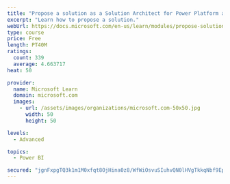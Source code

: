 ```yaml
---
title: "Propose a solution as a Solution Architect for Power Platform and Dynamics 365"
excerpt: "Learn how to propose a solution."
webUrl: https://docs.microsoft.com/en-us/learn/modules/propose-solution/
type: course
price: Free
length: PT40M
ratings:
  count: 339
  average: 4.663717
heat: 50

provider:
  name: Microsoft Learn
  domain: microsoft.com
  images:
    - url: /assets/images/organizations/microsoft.com-50x50.jpg
      width: 50
      height: 50

levels:
  - Advanced

topics:
  - Power BI

secured: "jgnFxpgTQ3k1m1M0xfqt8OjHina0z8/WfWiOsvuSIuhvQN0lHVgTkkqNbf9EpyhCABh/Qly/FqN/OWCzgqbx/f8iWxfkO6YUOIeiSbhJer2lxBN6HJswq5Dc2cvgGP3hCn6G3vG1KbxpQhBl362JhIyVA4VFaY3AB4VW4RQLAF8K2ZmsU9+kFfDVL9a0BbbJOPgdLudqEnUcdZA87uCjXgVb/igOziboHA+9+6bFPiYJHkoLPKR7nJFm8Gtd7TzrpGV3wDTDx8zuUqEMb/uptt5rwzJxYy6rG0DECkk6KMgw7JaTlEKRfwTKERu7geEGeltKZuWqM5XwQXGqATxzcc6sMqPH7Fpym8qxenuxctVOrmhYYLWx7NLPS2Thdnqkv4YxMwf+yMvB4U1QdWHjUrjDCEyZ8//aEHFdq9wyc2E=;7DIjHGtb5R+CUkMqrtd7SA=="
---
```


